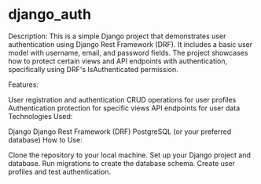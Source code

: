 # django_auth

Description:
This is a simple Django project that demonstrates user authentication using Django Rest Framework (DRF). It includes a basic user model with username, email, and password fields. The project showcases how to protect certain views and API endpoints with authentication, specifically using DRF's IsAuthenticated permission.

Features:

User registration and authentication
CRUD operations for user profiles
Authentication protection for specific views
API endpoints for user data
Technologies Used:

Django
Django Rest Framework (DRF)
PostgreSQL (or your preferred database)
How to Use:

Clone the repository to your local machine.
Set up your Django project and database.
Run migrations to create the database schema.
Create user profiles and test authentication.
